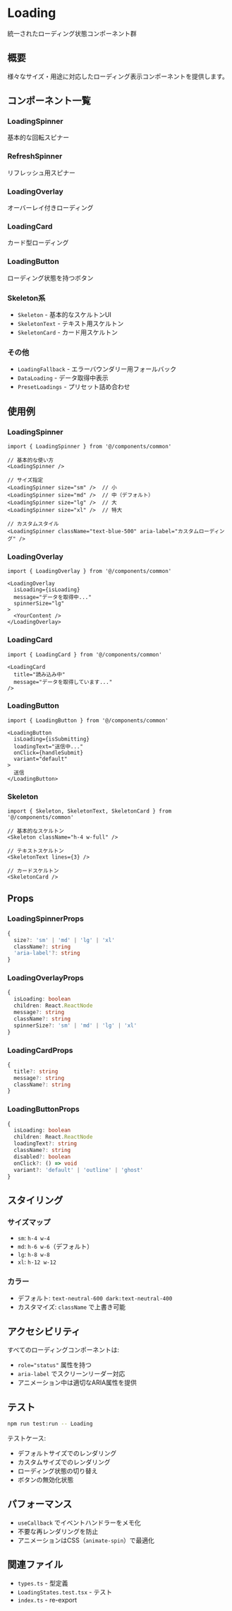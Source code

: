 # Loading

統一されたローディング状態コンポーネント群

## 概要

様々なサイズ・用途に対応したローディング表示コンポーネントを提供します。

## コンポーネント一覧

### LoadingSpinner
基本的な回転スピナー

### RefreshSpinner
リフレッシュ用スピナー

### LoadingOverlay
オーバーレイ付きローディング

### LoadingCard
カード型ローディング

### LoadingButton
ローディング状態を持つボタン

### Skeleton系
- `Skeleton` - 基本的なスケルトンUI
- `SkeletonText` - テキスト用スケルトン
- `SkeletonCard` - カード用スケルトン

### その他
- `LoadingFallback` - エラーバウンダリー用フォールバック
- `DataLoading` - データ取得中表示
- `PresetLoadings` - プリセット詰め合わせ

## 使用例

### LoadingSpinner

```tsx
import { LoadingSpinner } from '@/components/common'

// 基本的な使い方
<LoadingSpinner />

// サイズ指定
<LoadingSpinner size="sm" />  // 小
<LoadingSpinner size="md" />  // 中（デフォルト）
<LoadingSpinner size="lg" />  // 大
<LoadingSpinner size="xl" />  // 特大

// カスタムスタイル
<LoadingSpinner className="text-blue-500" aria-label="カスタムローディング" />
```

### LoadingOverlay

```tsx
import { LoadingOverlay } from '@/components/common'

<LoadingOverlay
  isLoading={isLoading}
  message="データを取得中..."
  spinnerSize="lg"
>
  <YourContent />
</LoadingOverlay>
```

### LoadingCard

```tsx
import { LoadingCard } from '@/components/common'

<LoadingCard
  title="読み込み中"
  message="データを取得しています..."
/>
```

### LoadingButton

```tsx
import { LoadingButton } from '@/components/common'

<LoadingButton
  isLoading={isSubmitting}
  loadingText="送信中..."
  onClick={handleSubmit}
  variant="default"
>
  送信
</LoadingButton>
```

### Skeleton

```tsx
import { Skeleton, SkeletonText, SkeletonCard } from '@/components/common'

// 基本的なスケルトン
<Skeleton className="h-4 w-full" />

// テキストスケルトン
<SkeletonText lines={3} />

// カードスケルトン
<SkeletonCard />
```

## Props

### LoadingSpinnerProps
```typescript
{
  size?: 'sm' | 'md' | 'lg' | 'xl'
  className?: string
  'aria-label'?: string
}
```

### LoadingOverlayProps
```typescript
{
  isLoading: boolean
  children: React.ReactNode
  message?: string
  className?: string
  spinnerSize?: 'sm' | 'md' | 'lg' | 'xl'
}
```

### LoadingCardProps
```typescript
{
  title?: string
  message?: string
  className?: string
}
```

### LoadingButtonProps
```typescript
{
  isLoading: boolean
  children: React.ReactNode
  loadingText?: string
  className?: string
  disabled?: boolean
  onClick?: () => void
  variant?: 'default' | 'outline' | 'ghost'
}
```

## スタイリング

### サイズマップ
- `sm`: `h-4 w-4`
- `md`: `h-6 w-6`（デフォルト）
- `lg`: `h-8 w-8`
- `xl`: `h-12 w-12`

### カラー
- デフォルト: `text-neutral-600 dark:text-neutral-400`
- カスタマイズ: `className` で上書き可能

## アクセシビリティ

すべてのローディングコンポーネントは:
- `role="status"` 属性を持つ
- `aria-label` でスクリーンリーダー対応
- アニメーション中は適切なARIA属性を提供

## テスト

```bash
npm run test:run -- Loading
```

テストケース:
- デフォルトサイズでのレンダリング
- カスタムサイズでのレンダリング
- ローディング状態の切り替え
- ボタンの無効化状態

## パフォーマンス

- `useCallback` でイベントハンドラーをメモ化
- 不要な再レンダリングを防止
- アニメーションはCSS（`animate-spin`）で最適化

## 関連ファイル

- `types.ts` - 型定義
- `LoadingStates.test.tsx` - テスト
- `index.ts` - re-export

